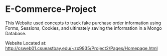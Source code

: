 # E-Commerce-Project
This Website used concepts to track fake purchase order information using Forms, Sessions, Cookies, 
and ultimately saving the information in a Mongo Database.


Website Located at: 
http://csweb01.csueastbay.edu/~zx9935/Project2/Pages/Homepage.html

